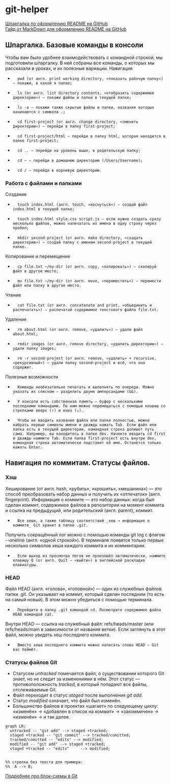 # git-helper


[Шпаргалка по оформлению README на GitHub](https://gist.github.com/fomvasss/8dd8cd7f88c67a4e3727f9d39224a84c)  
[Гайд от MarkDown для оформлению README на GitHub](https://www.markdownguide.org/cheat-sheet/)


## Шпаргалка. Базовые команды в консоли
Чтобы вам было удобнее взаимодействовать с командной строкой, мы подготовили шпаргалку. В ней собраны все команды, о которых мы рассказали в уроках, и их полезные вариации. 
Навигация
* 		pwd (от англ. print working directory, «показать рабочую папку») — покажи, в какой я папке;
* 		ls (от англ. list directory contents, «отобразить содержимое директории») — покажи файлы и папки в текущей папке;
* 		ls -a — покажи также скрытые файлы и папки, названия которых начинаются с символа .;
* 		cd first-project (от англ. change directory, «сменить директорию») — перейди в папку first-project;
* 		cd first-project/html — перейди в папку html, которая находится в папке first-project;
* 		cd .. — перейди на уровень выше, в родительскую папку;
* 		cd ~ — перейди в домашнюю директорию (/Users/Username);
* 		cd / — перейди в корневую директорию.  

### Работа с файлами и папками  

Создание
* 		touch index.html (англ. touch, «коснуться») — создай файл index.html в текущей папке;
* 		touch index.html style.css script.js — если нужно создать сразу несколько файлов, можно напечатать их имена в одну строку через пробел;
* 		mkdir second-project (от англ. make directory, «создать директорию») — создай папку с именем second-project в текущей папке.
Копирование и перемещение
* 		cp file.txt ~/my-dir (от англ. copy, «копировать») — скопируй файл в другое место;
* 		mv file.txt ~/my-dir (от англ. move, «переместить») — перемести файл или папку в другое место.
Чтение
* 		cat file.txt (от англ. concatenate and print, «объединить и распечатать») — распечатай содержимое текстового файла file.txt.
Удаление
* 		rm about.html (от англ. remove, «удалить») — удали файл about.html;
* 		rmdir images (от англ. remove directory, «удалить директорию») — удали папку images;
* 		rm -r second-project (от англ. remove, «удалить» + recursive, «рекурсивный») — удали папку second-project и всё, что она содержит.
Полезные возможности
* 		Команды необязательно печатать и выполнять по очереди. Можно указать их списком — разделить двумя амперсандами (&&).
* 		У консоли есть собственная память — буфер с несколькими последними командами. По ним можно перемещаться с помощью клавиш со стрелками вверх (↑) и вниз (↓).
* 		Чтобы не вводить название файла или папки полностью, можно набрать первые символы имени и дважды нажать Tab. Если файл или папка есть в текущей директории, командная строка допишет путь сама. Например, вы находитесь в папке dev. Начните вводить cd first и дважды нажмите Tab. Если папка first-project есть внутри dev, командная строка автоматически подставит её имя. Останется только нажать Enter.



## Навигация по коммитам. Статусы файлов. 

### Хэш

Хеширование (от англ. hash, «рубить», «крошить», «мешанина») — это способ преобразовать набор данных и получить их «отпечаток» (англ. fingerprint).
Информация о коммите — это набор данных: когда был сделан коммит, содержимое файлов в репозитории на момент коммита и ссылка на предыдущий, или родительский (англ. parent), коммит.

*		Все хеши, а также таблицу соответствий _хеш → информация о коммите_ Git хранит в папке .git.

Получить сокращённый лог можно с помощью команды git log с флагом --oneline (англ. «одной строкой»). В терминале появятся только первые несколько символов хеша каждого коммита и их комментарии.

*		Если выход из просмотра логов не произошёл автоматически, нажмите клавишу Q (от англ. Quit — «выйти») в английской раскладке клавиатуры.


### HEAD

Файл HEAD (англ. «голова», «головной») — один из служебных файлов папки .git. Он указывает на коммит, который сделан последним (то есть на самый новый).
В этом можно убедиться с помощью терминала. 
*		Перейдите в папку .git командой cd. Посмотрите содержимое файла HEAD командой cat.  

Внутри HEAD — ссылка на служебный файл: refs/heads/master (или refs/heads/main в зависимости от названия ветки). Если заглянуть в этот файл, можно увидеть хеш последнего коммита.  
*		Вместо хеша последнего коммита можно написать слово HEAD — Git вас поймёт.


### Статусы файлов Git

- Статусом _untracked_ помечается файл, о существовании которого Git знает, но не следит за изменениями в нём. Этот статус — противоположность _tracked_, в который попадают все файлы, отслеживаемые Git.
- Файл переходит в статус _staged_ после выполнения _git add_.
- Статус _modified_ означает, что файл был изменён.
- Большинство файлов в проектах «шагает» по следующему циклу: «изменён» → «добавлен в список на коммит» → «закоммичен» → «изменён» → и так далее. 


```mermaid
graph LR;
  untracked -- "git add" --> staged +tracked;
  staged +tracked -- "git commit" --> tracked/comitted;
  tracked/comitted -- "edits" --> modified;
  modified -- "git add" --> staged +tracked;
  staged +tracked -- "edits"     --> modified;


%% стрелка без текста для примера: 
%%  A --> B;
```

[Подробнее про блок-схемы в Git](https://github.blog/2022-02-14-include-diagrams-markdown-files-mermaid/)